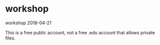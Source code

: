 # workshop
workshop 2018-04-21

This is a free public account, not a free .edu account that allows private files.
